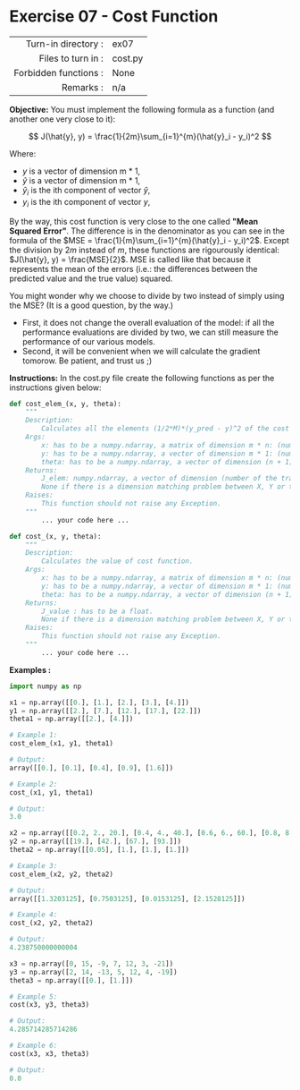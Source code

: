 # Exercise 07 - Cost Function

|                         |                    |
| -----------------------:| ------------------ |
|   Turn-in directory :   |  ex07              |
|   Files to turn in :    |  cost.py           |
|   Forbidden functions : |  None              |
|   Remarks :             |  n/a               |

**Objective:**
You must implement the following formula as a function (and another one very close to it):

$$
J(\hat{y}, y) = \frac{1}{2m}\sum_{i=1}^{m}(\hat{y}_i - y_i)^2
$$

Where:
- $y$ is a vector of dimension m * 1,
- $\hat{y}$ is a vector of dimension m * 1,
- $\hat{y}_i$ is the ith component of vector $\hat{y}$,
- $y_i$ is the ith component of vector $y$,


By the way, this cost function is very close to the one called **"Mean Squared Error"**. The difference is in the denominator as you can see in the formula of the $MSE = \frac{1}{m}\sum_{i=1}^{m}(\hat{y}_i - y_i)^2$. Except the division by $2m$ instead of $m$, these functions are rigourously identical: $J(\hat{y}, y) = \frac{MSE}{2}$. MSE is called like that because it represents the mean of the errors (i.e.: the differences between the predicted value and the true value) squared.

You might wonder why we choose to divide by two instead of simply using the MSE? (It is a good question, by the way.)
- First, it does not change the overall evaluation of the model: if all the performance evaluations are divided by two, we can still measure the performance of our various models.
- Second, it will be convenient when we will calculate the gradient tomorow. Be patient, and trust us ;)

**Instructions:**
In the cost.py file create the following functions as per the instructions given below:
``` python
def cost_elem_(x, y, theta):
	"""
	Description:
		Calculates all the elements (1/2*M)*(y_pred - y)^2 of the cost function.
	Args:
		x: has to be a numpy.ndarray, a matrix of dimension m * n: (number of training examples, number of features).
		y: has to be a numpy.ndarray, a vector of dimension m * 1: (number of training examples, 1).
		theta: has to be a numpy.ndarray, a vector of dimension (n + 1) * 1: (number of features + 1, 1).
	Returns:
		J_elem: numpy.ndarray, a vector of dimension (number of the training examples,1).
		None if there is a dimension matching problem between X, Y or theta.
	Raises:
		This function should not raise any Exception.
	"""
		... your code here ...

def cost_(x, y, theta):
	"""
	Description:
		Calculates the value of cost function.
	Args:
		x: has to be a numpy.ndarray, a matrix of dimension m * n: (number of training examples, number of features).
		y: has to be a numpy.ndarray, a vector of dimension m * 1: (number of training examples, 1).
		theta: has to be a numpy.ndarray, a vector of dimension (n + 1) * 1: (number of features + 1, 1).
	Returns:
		J_value : has to be a float.
		None if there is a dimension matching problem between X, Y or theta.
	Raises:
		This function should not raise any Exception.
	"""
		... your code here ...
```

**Examples :**
```python
import numpy as np

x1 = np.array([[0.], [1.], [2.], [3.], [4.]])
y1 = np.array([[2.], [7.], [12.], [17.], [22.]])
theta1 = np.array([[2.], [4.]])

# Example 1:
cost_elem_(x1, y1, theta1)

# Output:
array([[0.], [0.1], [0.4], [0.9], [1.6]])

# Example 2:
cost_(x1, y1, theta1)

# Output:
3.0

x2 = np.array([[0.2, 2., 20.], [0.4, 4., 40.], [0.6, 6., 60.], [0.8, 8., 80.]])
y2 = np.array([[19.], [42.], [67.], [93.]])
theta2 = np.array([[0.05], [1.], [1.], [1.]])

# Example 3:
cost_elem_(x2, y2, theta2)

# Output:
array([[1.3203125], [0.7503125], [0.0153125], [2.1528125]])

# Example 4:
cost_(x2, y2, theta2)

# Output:
4.238750000000004

x3 = np.array([0, 15, -9, 7, 12, 3, -21])
y3 = np.array([2, 14, -13, 5, 12, 4, -19])
theta3 = np.array([[0.], [1.]])

# Example 5:
cost(x3, y3, theta3)

# Output:
4.285714285714286

# Example 6:
cost(x3, x3, theta3)

# Output:
0.0
```
